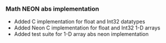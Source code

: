 ### Math NEON abs implementation
* Added C implementation for float and Int32 datatypes
* Added Neon C implementation for float and Int32 1-D arrays
* Added test suite for 1-D array abs neon implementation

